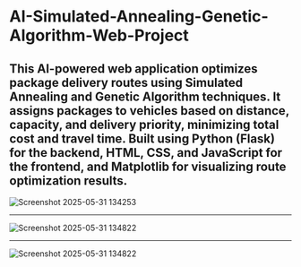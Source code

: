 # AI-Simulated-Annealing-Genetic-Algorithm-Web-Project
This AI-powered web application optimizes package delivery routes using Simulated Annealing and Genetic Algorithm techniques. It assigns packages to vehicles based on distance, capacity, and delivery priority, minimizing total cost and travel time.
Built using Python (Flask) for the backend, HTML, CSS, and JavaScript for the frontend, and Matplotlib for visualizing route optimization results.
-----------------------------------------------------------------------------------------------------------------------------------------------------------------------------------------

![Screenshot 2025-05-31 134253](https://github.com/user-attachments/assets/f09037f5-d3dc-41b8-9a0b-6b71405da055)

-----------------------------------------------------------------------------------------------------------------------------------------------------------------------------------------

![Screenshot 2025-05-31 134822](https://github.com/user-attachments/assets/734d9e61-4144-463f-aeaa-8da05b28b707)

-----------------------------------------------------------------------------------------------------------------------------------------------------------------------------------------

![Screenshot 2025-05-31 134822](https://github.com/user-attachments/assets/6c0f7445-1f09-4942-8fdb-96f6b296f646)
